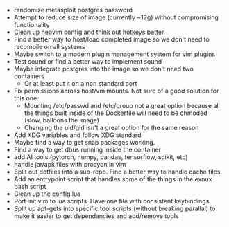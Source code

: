 - randomize metasploit postgres password
- Attempt to reduce size of image (currently ~12g) without compromising functionality
- Clean up neovim config and think out hotkeys better
- Find a better way to host/load completed image so we don't need to recompile on all systems
- Maybe switch to a modern plugin management system for vim plugins
- Test sound or find a better way to implement sound
- Maybe integrate postgres into the image so we don't need two containers
    - Or at least put it on a non standard port
- Fix permissions across host/vm mounts. Not sure of a good solution for this one.
    - Mounting /etc/passwd and /etc/group not a great option because all the things built inside of the Dockerfile will need to be chmoded (slow, balloons the image)
    - Changing the uid/gid isn't a great option for the same reason
- Add XDG variables and follow XDG standard
- Maybe find a way to get snap packages working.
- Find a way to get dbus running inside the container
- add AI tools (pytorch, numpy, pandas, tensorflow, scikit, etc)
- handle jar/apk files with procyon in vim
- Split out dotfiles into a sub-repo. Find a better way to handle cache files.
- Add an entrypoint script that handles some of the things in the exnux bash script
- Clean up the config.lua
- Port init.vim to lua scripts. Have one file with consistent keybindings.
- Split up apt-gets into specific tool scripts (without breaking parallal) to make it easier to get dependancies and add/remove tools
